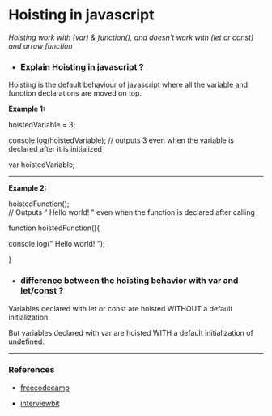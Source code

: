 # Hoisting in javascript

_Hoisting work with (var) & function(), and doesn't work with (let or const) and arrow function_

- ### Explain Hoisting in javascript ?

Hoisting is the default behaviour of javascript where all the variable and function declarations are moved on top.

**Example 1:**

hoistedVariable = 3;

console.log(hoistedVariable); // outputs 3 even when the variable is declared after it is initialized

var hoistedVariable;

---

**Example 2:**

hoistedFunction();  
// Outputs " Hello world! " even when the function is declared after calling

function hoistedFunction(){

console.log(" Hello world! ");

}

- ### difference between the hoisting behavior with var and let/const ?

Variables declared with let or const are hoisted WITHOUT a default initialization.

But variables declared with var are hoisted WITH a default initialization of undefined.

---

### References

- [freecodecamp](https://www.freecodecamp.org/news/javascript-let-and-const-hoisting/)

- [interviewbit](https://www.interviewbit.com/javascript-interview-questions/#different-data-types-present-in-javascript)
